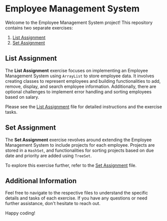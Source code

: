 # Employee Management System

Welcome to the Employee Management System project! This repository contains two separate exercises:

1. [List Assignment](List-Assignment.md)
2. [Set Assignment](Set-Assignment.md)

## List Assignment

The **List Assignment** exercise focuses on implementing an Employee Management System using `ArrayList` to store employee data. It involves creating classes to represent employees and building functionalities to add, remove, display, and search employee information. Additionally, there are optional challenges to implement error handling and sorting employees based on salary.

Please see the [List Assignment](List-Assignment.md) file for detailed instructions and the exercise tasks.

## Set Assignment

The **Set Assignment** exercise revolves around extending the Employee Management System to include projects for each employee. Projects are stored in a `HashSet`, and functionalities for sorting projects based on due date and priority are added using `TreeSet`.

To explore this exercise further, refer to the [Set Assignment](Set-Assignment.md) file.

## Additional Information

Feel free to navigate to the respective files to understand the specific details and tasks of each exercise. If you have any questions or need further assistance, don't hesitate to reach out.

Happy coding!
